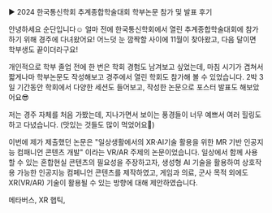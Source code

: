 ▶ 2024 한국통신학회 추계종합학술대회 학부논문 참가 및 발표 후기

안녕하세요 순단입니다☺️
얼마 전에 한국통신학회에서 열린 추계종합학술대회에 참가하기 위해 경주에 다녀왔어요!
어느덧 눈 깜짝할 사이에 11월이 찾아왔고, 다음 달이면 학부생도 끝이더라구요!

개인적으로 학부 졸업 전에 한 번은 학회 경험도 남겨보고 싶었는데, 마침 시기가 겹쳐서 짧게나마 학부논문도 작성해보고 경주에서 열린 학회도 참가해 볼 수 있었습니다.
2박 3일 기간동안 학회에서 다양한 세션도 들어보고, 작성한 논문으로 포스터 발표도 해보았어요😎

저는 경주 자체를 처음 가봤는데, 지나가면서 보이는 풍경들이 너무 예쁘서 여러 힐링도 하고 다녔습니다. (맛있는 것들도 많이 먹었어요🤤)

이번에 제가 제출했던 논문은 "일상생활에서의 XR·AI기술 활용을 위한 MR 기반 인공지능 컴패니언 콘텐츠 개발" 이라는 VR/AR 주제의 논문이었습니다.
일상에서 함께 사용할 수 있는 혼합현실 콘텐츠의 필요성을 주장하고자, 생성형 AI 기술을 활용하여 상호작용 가능한 인공지능 컴페니언 콘텐츠를 제작하였고, 게임과 의료, 군사 목적 외에도 XR(VR/AR) 기술이 활용될 수 있는 방향에 대해 제안하였습니다.

메타버스, XR 햅틱, 